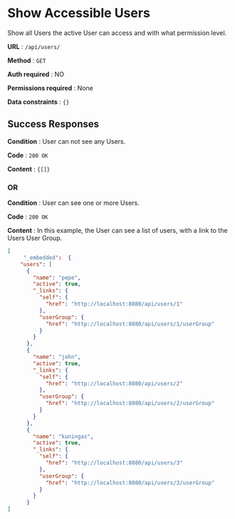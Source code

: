 # Show Accessible Users

Show all Users the active User can access and with what permission level.

**URL** : `/api/users/`

**Method** : `GET`

**Auth required** : NO

**Permissions required** : None

**Data constraints** : `{}`

## Success Responses

**Condition** : User can not see any Users.

**Code** : `200 OK`

**Content** : `{[]}`

### OR

**Condition** : User can see one or more Users.

**Code** : `200 OK`

**Content** : In this example, the User can see a list of users, with a link to the Users User Group.

```json
[
     "_embedded":  {
    "users": [
      {
        "name": "pepe",
        "active": true,
        "_links": {
          "self": {
            "href": "http://localhost:8080/api/users/1"
          },
          "userGroup": {
            "href": "http://localhost:8080/api/users/1/userGroup"
          }
        }
      },
      {
        "name": "john",
        "active": true,
        "_links": {
          "self": {
            "href": "http://localhost:8080/api/users/2"
          },
          "userGroup": {
            "href": "http://localhost:8080/api/users/2/userGroup"
          }
        }
      },
      {
        "name": "kuningas",
        "active": true,
        "_links": {
          "self": {
            "href": "http://localhost:8080/api/users/3"
          },
          "userGroup": {
            "href": "http://localhost:8080/api/users/3/userGroup"
          }
        }
      }
]
```
